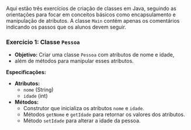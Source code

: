 Aqui estão três exercícios de criação de classes em Java, seguindo as orientações para focar em conceitos básicos como encapsulamento e manipulação de atributos. A classe `Main` contém apenas os comentários indicando os passos que os alunos devem seguir.

### Exercício 1: Classe `Pessoa`

- **Objetivo:** Criar uma classe `Pessoa` com atributos de nome e idade, 
- além de métodos para manipular esses atributos.

**Especificações:**

- **Atributos:**
  - `nome` (String)
  - `idade` (int)
- **Métodos:**
  - Construtor que inicializa os atributos `nome` e `idade`.
  - Métodos `getNome` e `getIdade` para retornar os valores dos atributos.
  - Método `setIdade` para alterar a idade da pessoa.

